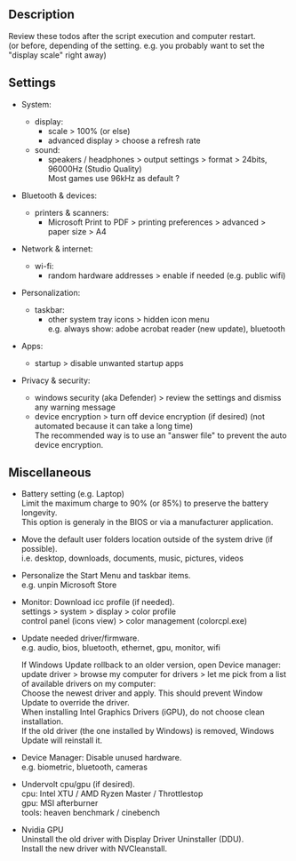 ## Description
Review these todos after the script execution and computer restart.  
(or before, depending of the setting. e.g. you probably want to set the "display scale" right away)

## Settings
- System:
  - display:
    - scale > 100% (or else)
    - advanced display > choose a refresh rate
  - sound:
    - speakers / headphones > output settings > format > 24bits, 96000Hz (Studio Quality)  
      Most games use 96kHz as default ?

- Bluetooth & devices:
  - printers & scanners:
    - Microsoft Print to PDF > printing preferences > advanced > paper size > A4

- Network & internet:
  - wi-fi:
    - random hardware addresses > enable if needed (e.g. public wifi)

- Personalization:
  - taskbar:
    - other system tray icons > hidden icon menu  
      e.g. always show: adobe acrobat reader (new update), bluetooth

- Apps:
  - startup > disable unwanted startup apps

- Privacy & security:
  - windows security (aka Defender) > review the settings and dismiss any warning message
  - device encryption  > turn off device encryption (if desired) (not automated because it can take a long time)  
    The recommended way is to use an "answer file" to prevent the auto device encryption.

## Miscellaneous
- Battery setting (e.g. Laptop)  
  Limit the maximum charge to 90% (or 85%) to preserve the battery longevity.  
  This option is generaly in the BIOS or via a manufacturer application.

- Move the default user folders location outside of the system drive (if possible).  
  i.e. desktop, downloads, documents, music, pictures, videos

- Personalize the Start Menu and taskbar items.  
  e.g. unpin Microsoft Store

- Monitor: Download icc profile (if needed).  
  settings > system > display > color profile  
  control panel (icons view) > color management (colorcpl.exe)

- Update needed driver/firmware.  
  e.g. audio, bios, bluetooth, ethernet, gpu, monitor, wifi

  If Windows Update rollback to an older version, open Device manager:  
  update driver > browse my computer for drivers > let me pick from a list of available drivers on my computer:  
    Choose the newest driver and apply. This should prevent Window Update to override the driver.  
  When installing Intel Graphics Drivers (iGPU), do not choose clean installation.  
  If the old driver (the one installed by Windows) is removed, Windows Update will reinstall it.

- Device Manager: Disable unused hardware.  
  e.g. biometric, bluetooth, cameras

- Undervolt cpu/gpu (if desired).  
  cpu: Intel XTU / AMD Ryzen Master / Throttlestop  
  gpu: MSI afterburner  
  tools: heaven benchmark / cinebench

- Nvidia GPU  
  Uninstall the old driver with Display Driver Uninstaller (DDU).  
  Install the new driver with NVCleanstall.

